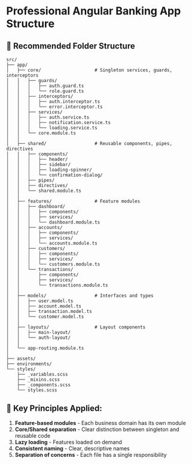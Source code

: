 
# Professional Angular Banking App Structure

## 📁 Recommended Folder Structure
```
src/
├── app/
│   ├── core/                    # Singleton services, guards, interceptors
│   │   ├── guards/
│   │   │   ├── auth.guard.ts
│   │   │   └── role.guard.ts
│   │   ├── interceptors/
│   │   │   ├── auth.interceptor.ts
│   │   │   └── error.interceptor.ts
│   │   ├── services/
│   │   │   ├── auth.service.ts
│   │   │   ├── notification.service.ts
│   │   │   └── loading.service.ts
│   │   └── core.module.ts
│   │
│   ├── shared/                  # Reusable components, pipes, directives
│   │   ├── components/
│   │   │   ├── header/
│   │   │   ├── sidebar/
│   │   │   ├── loading-spinner/
│   │   │   └── confirmation-dialog/
│   │   ├── pipes/
│   │   ├── directives/
│   │   └── shared.module.ts
│   │
│   ├── features/                # Feature modules
│   │   ├── dashboard/
│   │   │   ├── components/
│   │   │   ├── services/
│   │   │   └── dashboard.module.ts
│   │   ├── accounts/
│   │   │   ├── components/
│   │   │   ├── services/
│   │   │   └── accounts.module.ts
│   │   ├── customers/
│   │   │   ├── components/
│   │   │   ├── services/
│   │   │   └── customers.module.ts
│   │   └── transactions/
│   │       ├── components/
│   │       ├── services/
│   │       └── transactions.module.ts
│   │
│   ├── models/                  # Interfaces and types
│   │   ├── user.model.ts
│   │   ├── account.model.ts
│   │   ├── transaction.model.ts
│   │   └── customer.model.ts
│   │
│   ├── layouts/                 # Layout components
│   │   ├── main-layout/
│   │   └── auth-layout/
│   │
│   └── app-routing.module.ts
│
├── assets/
├── environments/
└── styles/
    ├── _variables.scss
    ├── _mixins.scss
    ├── _components.scss
    └── styles.scss
```

## 🎯 Key Principles Applied:
1. **Feature-based modules** - Each business domain has its own module
2. **Core/Shared separation** - Clear distinction between singleton and reusable code
3. **Lazy loading** - Features loaded on demand
4. **Consistent naming** - Clear, descriptive names
5. **Separation of concerns** - Each file has a single responsibility
